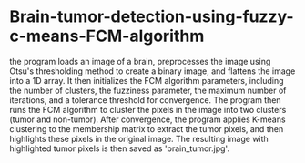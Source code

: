 # Brain-tumor-detection-using-fuzzy-c-means-FCM-algorithm


the program loads an image of a brain, preprocesses the image using Otsu's thresholding method to create a binary image, and flattens the image into a 1D array. It then initializes the FCM algorithm parameters, including the number of clusters, the fuzziness parameter, the maximum number of iterations, and a tolerance threshold for convergence. The program then runs the FCM algorithm to cluster the pixels in the image into two clusters (tumor and non-tumor). After convergence, the program applies K-means clustering to the membership matrix to extract the tumor pixels, and then highlights these pixels in the original image. The resulting image with highlighted tumor pixels is then saved as 'brain_tumor.jpg'.
